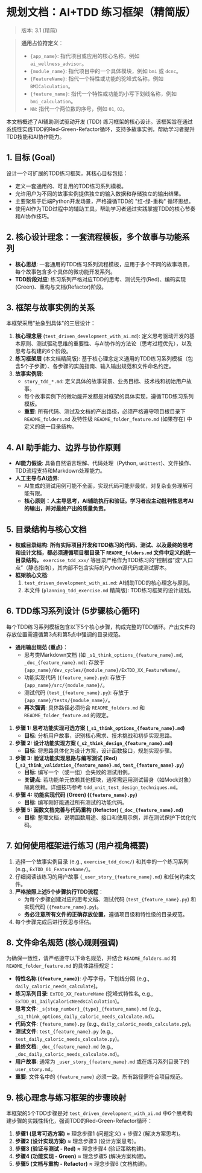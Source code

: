 # 规划文档：AI+TDD 练习框架（精简版）
> 版本: 3.1 (精简)

> **通用占位符定义**：
> - `{app_name}`: 指代项目或应用的核心名称，例如 `ai_wellness_advisor`。
> - `{module_name}`: 指代项目中的一个具体模块，例如 `bmi` 或 `dcnc`。
> - `{FeatureName}`: 指代一个特性或功能的驼峰式名称，例如 `BMICalculation`。
> - `{feature_name}`: 指代一个特性或功能的小写下划线名称，例如 `bmi_calculation`。
> - `NN`: 指代一个两位数的序号，例如 `01`, `02`。

本文档概述了AI辅助测试驱动开发 (TDD) 练习框架的核心设计。该框架旨在通过系统性实践TDD的Red-Green-Refactor循环，支持多故事实例，帮助学习者提升TDD技能和AI协作能力。

## 1. 目标 (Goal)
设计一个可扩展的TDD练习框架，其核心目标包括：
*   定义一套通用的、可复用的TDD练习系列模板。
*   允许用户为不同的故事实例提供独立的输入数据和存储独立的输出结果。
*   主要聚焦于后端Python开发场景，严格遵循TDD的 "红-绿-重构" 循环思想。
*   使用AI作为TDD过程中的辅助工具，帮助学习者通过实践掌握TDD的核心节奏和AI协作技巧。

## 2. 核心设计理念：一套流程模板，多个故事与功能系列
*   **核心思想**: 一套通用的TDD练习系列流程模板，应用于多个不同的故事场景，每个故事包含多个具体的微功能开发系列。
*   **TDD阶段对应**: 练习系列严格对应TDD的思考、测试先行(Red)、编码实现(Green)、重构与文档(Refactor)阶段。

## 3. 框架与故事实例的关系
本框架采用"抽象到具体"的三层设计：
1.  **核心理念层** (`test_driven_development_with_ai.md`): 定义思考驱动开发的基本原则、测试驱动思维的重要性、与AI协作的方法论（思考过程优先），以及思考与构建的6个阶段。
2.  **练习框架层** (本文档精简版): 基于核心理念定义通用的TDD练习系列模板（包含5个子步骤）、各步骤的实施指南、输入输出规范和文件命名约定。
3.  **故事实例层**:
    *   `story_tdd_*.md`: 定义具体的故事背景、业务目标、技术栈和初始用户故事。
    *   每个故事实例下的微功能开发都是对框架的具体实现，遵循TDD练习系列模板。
    *   **重要**: 所有代码、测试及文档的产出路径，必须严格遵守项目根目录下 `README_folders.md` 及特性级 `README_folder_feature.md` (如果存在) 中定义的统一目录结构。

## 4. AI 助手能力、边界与协作原则
*   **AI能力假设**: 具备自然语言理解、代码处理（Python, `unittest`)、文件操作、TDD流程支持和Markdown处理能力。
*   **人工主导与AI边界**:
    *   AI生成的测试用例可能不全面，实现代码可能非最优，对复杂业务理解可能有限。
    *   **核心原则：人主导思考，AI辅助执行和验证。学习者应主动批判性思考AI的输出，并对最终产出的质量负责。**

## 5. 目录结构与核心文档
*   **权威目录结构**: **所有实际项目开发和TDD练习的代码、测试、以及最终的思考和设计文档，都必须遵循项目根目录下 `README_folders.md` 文件中定义的统一目录结构。** `exercise_tdd_xxx/` 等目录严格作为TDD练习的“控制器”或“入口点”（静态指南），其内部不包含实际的Python源代码或测试脚本。
*   **框架核心文档**:
    1.  `test_driven_development_with_ai.md`: AI辅助TDD的核心理念与原则。
    2.  本文件 (`planning_tdd_exercise.md` 精简版): TDD练习框架的设计规划。

## 6. TDD练习系列设计 (5步骤核心循环)
每个TDD练习系列模板包含以下5个核心步骤，构成完整的TDD循环。产出文件的存放位置需遵循第3点和第5点中强调的目录规范。

*   **通用输出规范 (重点)**：
    *   思考类Markdown文档 (如 `_s1_think_options_{feature_name}.md`, `_doc_{feature_name}.md`): 存放于 `{app_name}/dev_cycles/{module_name}/ExTDD_XX_FeatureName/`。
    *   功能实现代码 (`{feature_name}.py`): 存放于 `{app_name}/src/{module_name}/`。
    *   测试代码 (`test_{feature_name}.py`): 存放于 `{app_name}/tests/{module_name}/`。
    *   **再次强调**: 具体路径必须符合 `README_folders.md` 和 `README_folder_feature.md` 的规定。

1.  **步骤 1: 思考功能实现可选方案 (`_s1_think_options_{feature_name}.md`)**
    *   **目标**: 分析用户故事，识别核心需求、技术挑战和初步实现思路。
2.  **步骤 2: 设计功能实现方案 (`_s2_think_design_{feature_name}.md`)**
    *   **目标**: 将思路具体化为设计方案，设计函数接口，规划实现步骤。
3.  **步骤 3: 验证功能实现思路与编写测试 (Red) (`_s3_think_validation_{feature_name}.md`, `test_{feature_name}.py`)**
    *   **目标**: 编写一个（或一组）会失败的测试用例。
    *   **关键点**: 若功能单元依赖其他模块，通常需运用测试替身（如Mock对象）隔离依赖。详细技巧参考 `tdd_unit_test_design_techniques.md`。
4.  **步骤 4: 功能实现代码 (Green) (`{feature_name}.py`)**
    *   **目标**: 编写刚好能通过所有测试的功能代码。
5.  **步骤 5: 函数文档完善与代码重构 (Refactor) (`_doc_{feature_name}.md`)**
    *   **目标**: 整理文档，说明函数用途、接口和使用示例，并在测试保护下优化代码。

## 7. 如何使用框架进行练习 (用户视角概要)
1.  选择一个故事实例目录 (e.g., `exercise_tdd_dcnc/`) 和其中的一个练习系列 (e.g., `ExTDD_01_FeatureName/`)。
2.  仔细阅读该练习的用户故事 (`_user_story_{feature_name}.md`) 和任何约束文件。
3.  **严格按照上述5个步骤执行TDD流程**：
    *   为每个步骤创建对应的思考文档、测试代码 (`test_{feature_name}.py`) 和实现代码 (`{feature_name}.py`)。
    *   **务必注意所有文件的正确存放位置**，遵循项目级和特性级的目录规范。
4.  每个步骤完成后进行反思与评估。

## 8. 文件命名规范 (核心规则强调)
为确保一致性，请严格遵守以下命名规范，并结合 `README_folders.md` 和 `README_folder_feature.md` 的具体路径规定：
*   **特性名称 (`{feature_name}`)**: 小写字母，下划线分隔 (e.g., `daily_caloric_needs_calculate`)。
*   **练习系列目录**: `ExTDD_XX_FeatureName` (驼峰式特性名, e.g., `ExTDD_01_DailyCaloricNeedsCalculation`)。
*   **思考文件**: `_s{step_number}_{type}_{feature_name}.md` (e.g., `_s1_think_options_daily_caloric_needs_calculate.md`)。
*   **代码文件**: `{feature_name}.py` (e.g., `daily_caloric_needs_calculate.py`)。
*   **测试文件**: `test_{feature_name}.py` (e.g., `test_daily_caloric_needs_calculate.py`)。
*   **最终文档**: `_doc_{feature_name}.md` (e.g., `_doc_daily_caloric_needs_calculate.md`)。
*   **用户故事**: 通常为 `_user_story_{feature_name}.md` 或在练习系列目录下的 `user_story.md`。
*   **重要**: 文件名中的 `{feature_name}` 必须一致。所有路径需符合项目规范。

## 9. 核心理念与练习框架的步骤映射
本框架的5个TDD步骤是对 `test_driven_development_with_ai.md` 中6个思考构建步骤的实践性转化，强调TDD的Red-Green-Refactor循环：
1.  **步骤1 (思考可选方案)** ≈ 理念步骤1 (问题定义) + 步骤2 (解决方案思考)。
2.  **步骤2 (设计实现方案)** ≈ 理念步骤3 (设计方案思考)。
3.  **步骤3 (验证与测试 - Red)** ≈ 理念步骤4 (验证策略构建)。
4.  **步骤4 (功能实现 - Green)** ≈ 理念步骤5 (解决方案构建)。
5.  **步骤5 (文档与重构 - Refactor)** ≈ 理念步骤6 (文档构建)。
